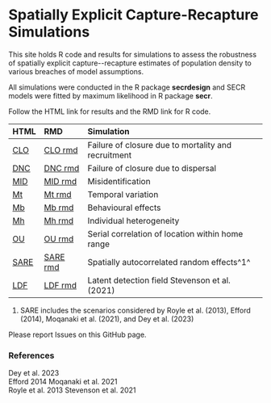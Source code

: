 # Spatially Explicit Capture-Recapture Simulations

This site holds R code and results for simulations to assess the robustness of spatially explicit capture--recapture estimates of population density to various breaches of model assumptions.

All simulations were conducted in the R package **secrdesign** and SECR models were fitted by maximum likelihood in R package **secr**.

Follow the HTML link for results and the RMD link for R code.

| HTML | RMD | Simulation| 
|:-|:--|:--------------------|
| [CLO]  | [CLO rmd]  | Failure of closure due to mortality and recruitment |
| [DNC]  | [DNC rmd]  | Failure of closure due to dispersal |
| [MID]  | [MID rmd]  | Misidentification |
| [Mt]   | [Mt rmd]   | Temporal variation |
| [Mb]   | [Mb rmd]   | Behavioural effects |
| [Mh]   | [Mh rmd]   | Individual heterogeneity |
| [OU]   | [OU rmd]   | Serial correlation of location within home range |
| [SARE] | [SARE rmd] | Spatially autocorrelated random effects^1^ |
| [LDF]  | [LDF rmd]  | Latent detection field Stevenson et al. (2021) |

1. SARE includes the scenarios considered by Royle et al. (2013), Efford (2014), Moqanaki et al. (2021), and Dey et al. (2023)

Please report Issues on this GitHub page. 

### References

Dey et al. 2023  
Efford 2014
Moqanaki et al. 2021  
Royle et al. 2013
Stevenson et al. 2021  


[CLO]: https://htmlpreview.github.io/?/CLO/secr-simulations-CLO.html
[DNC]: DNC/secr-simulations-DNC.html
[MID]: MID/secr-simulations-MID.html
[LDF]: LDF/secr-simulations-LDF.html
[Mb]: Mb/secr-simulations-Mb.html
[Mt]: Mt/secr-simulations-Mt.html
[Mh]: Mh/secr-simulations-Mh.html
[OU]: OU/secr-simulations-OU.html
[SARE]: SARE/secr-simulations-SARE.html

[CLO rmd]: CLO/secr-simulations-CLO.rmd
[DNC rmd]: DNC/secr-simulations-DNC.rmd
[MID rmd]: DNC/secr-simulations-MID.rmd
[LDF rmd]: LDF/secr-simulations-LDF.rmd
[Mb rmd]: Mb/secr-simulations-Mb.rmd
[Mt rmd]: Mt/secr-simulations-Mt.rmd
[Mh rmd]: Mh/secr-simulations-Mh.rmd
[OU rmd]: OU/secr-simulations-OU.rmd
[SARE rmd]: SARE/secr-simulations-SARE.rmd
